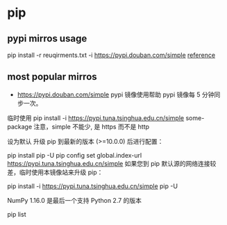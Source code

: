 # pip

## pypi mirros usage
pip install -r reuqirments.txt -i  https://pypi.douban.com/simple
[reference](https://mirrors.tuna.tsinghua.edu.cn/help/pypi/)

## most popular mirros
- https://pypi.douban.com/simple
pypi 镜像使用帮助
pypi 镜像每 5 分钟同步一次。

临时使用
pip install -i https://pypi.tuna.tsinghua.edu.cn/simple some-package
注意，simple 不能少, 是 https 而不是 http

设为默认
升级 pip 到最新的版本 (>=10.0.0) 后进行配置：

pip install pip -U
pip config set global.index-url https://pypi.tuna.tsinghua.edu.cn/simple
如果您到 pip 默认源的网络连接较差，临时使用本镜像站来升级 pip：

pip install -i https://pypi.tuna.tsinghua.edu.cn/simple pip -U

NumPy 1.16.0 是最后一个支持 Python 2.7 的版本

pip list